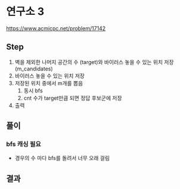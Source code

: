 # 연구소 3
https://www.acmicpc.net/problem/17142

## Step
1. 벽을 제외한 나머지 공간의 수 (target)와 바이러스 놓을 수 있는 위치 저장(m_candidates)
2. 바이러스 놓을 수 있는 위치 저장
3. 저장된 위치 중에서 m개를 뽑음
   1. 동시 bfs
   2. cnt 수가 target만큼 되면 정답 후보군에 저장
4. 출력

## 풀이
### bfs 캐싱 필요
- 경우의 수 마다 bfs를 돌려서 너무 오래 걸림

## 결과
